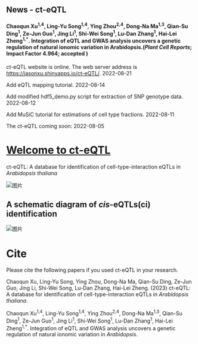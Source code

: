 ## News - ct-eQTL

#### Chaoqun Xu<sup>1,4</sup>, Ling-Yu Song<sup>1,4</sup>, Ying Zhou<sup>2,4</sup>, Dong-Na Ma<sup>1,3</sup>, Qian-Su Ding<sup>1</sup>, Ze-Jun Guo<sup>1</sup>, Jing Li<sup>1</sup>, Shi-Wei Song<sup>1</sup>, Lu-Dan Zhang<sup>1</sup>, Hai-Lei Zheng<sup>1,*</sup>. Integration of eQTL and GWAS analysis uncovers a genetic regulation of natural ionomic variation in Arabidopsis.(*Plant Cell Reports*; Impact Factor 4.964; **accepted** )

ct-eQTL website is online. The web server address is https://jasonxu.shinyapps.io/ct-eQTL/. 2022-08-21

Add eQTL mapping tutorial. 2022-08-14

Add modified hdf5_demo.py script for extraction of SNP genotype data. 2022-08-12

Add MuSiC tutorial for estimations of cell type fractions. 2022-08-11

The ct-eQTL coming soon: 2022-08-05 


# [Welcome to ct-eQTL](https://jasonxu.shinyapps.io/ct-eQTL)
ct-eQTL: A database for identification of cell-type-interaction eQTLs in *Arabidopsis thaliana*

![图片](https://user-images.githubusercontent.com/11934986/185778866-bf5f97b4-a848-4602-af3a-9e1f52730992.png)


## A schematic diagram of *cis*-eQTLs(ci) identification
![图片](https://user-images.githubusercontent.com/11934986/183028468-17ad674b-7445-4cf4-a30a-3c1d27ccaa3a.png)




# Cite
Please cite the following papers if you used ct-eQTL in your research.  

Chaoqun Xu, Ling-Yu Song, Ying Zhou, Dong-Na Ma, Qian-Su Ding, Ze-Jun Guo, Jing Li, Shi-Wei Song, Lu-Dan Zhang, Hai-Lei Zheng. (2023) ct-eQTL: A database for identification of cell-type-interaction eQTLs in *Arabidopsis thaliana*.

Chaoqun Xu<sup>1,4</sup>, Ling-Yu Song<sup>1,4</sup>, Ying Zhou<sup>2,4</sup>, Dong-Na Ma<sup>1,3</sup>, Qian-Su Ding<sup>1</sup>, Ze-Jun Guo<sup>1</sup>, Jing Li<sup>1</sup>, Shi-Wei Song<sup>1</sup>, Lu-Dan Zhang<sup>1</sup>, Hai-Lei Zheng<sup>1,*</sup>. Integration of eQTL and GWAS analysis uncovers a genetic regulation of natural ionomic variation in *Arabidopsis*.
